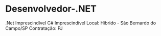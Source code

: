 # Desenvolvedor-.NET
.Net Imprescindível C# Imprescindível  Local: Hibrido - São Bernardo do Campo/SP Contratação: PJ
